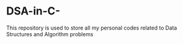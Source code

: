 # DSA-in-C-
This repository is used to store all my personal codes related to Data Structures and Algorithm problems
